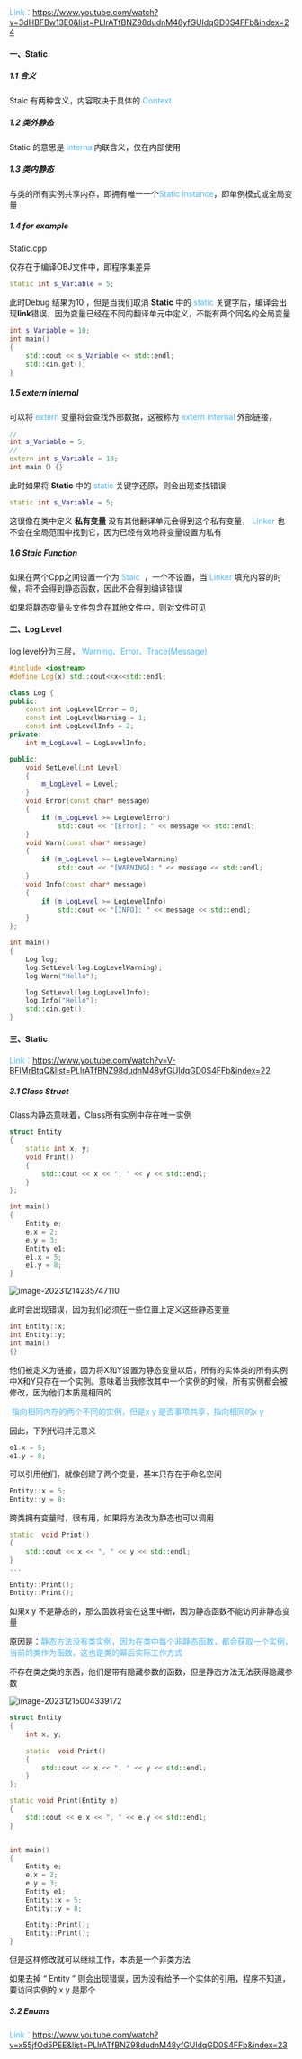 <font color=#4db8ff>Link：</font>https://www.youtube.com/watch?v=3dHBFBw13E0&list=PLlrATfBNZ98dudnM48yfGUldqGD0S4FFb&index=24

#### 一、Static 

##### 1.1 含义

Staic 有两种含义，内容取决于具体的<font color=#4db8ff> Context </font>

##### 1.2 类外静态

Static 的意思是<font color=#4db8ff> internal</font>内联含义，仅在内部使用

##### 1.3 类内静态

与类的所有实例共享内存，即拥有唯一一个<font color=#4db8ff>Static instance</font>，即单例模式或全局变量

##### 1.4 for example

Static.cpp 

仅存在于编译OBJ文件中，即程序集差异

```c++
static int s_Variable = 5;
```

此时Debug 结果为10 ，但是当我们取消 **Static** 中的 <font color=#4db8ff>static</font> 关键字后，编译会出现**link**错误，因为变量已经在不同的翻译单元中定义，不能有两个同名的全局变量

```c++
int s_Variable = 10;
int main()
{
	std::cout << s_Variable << std::endl;
	std::cin.get();
}
```

##### 1.5 extern internal

可以将<font color=#4db8ff> extern </font>变量将会查找外部数据，这被称为 <font color=#4db8ff>extern internal</font> 外部链接，

```c++
//
int s_Variable = 5;
//
extern int s_Variable = 10;
int main（）{}
```

此时如果将 **Static** 中的 <font color=#4db8ff>static</font> 关键字还原，则会出现查找错误

```c++
static int s_Variable = 5;
```

这很像在类中定义 **私有变量** 没有其他翻译单元会得到这个私有变量，<font color=#4db8ff> Linker </font>也不会在全局范围中找到它，因为已经有效地将变量设置为私有

##### 1.6 Staic Function

如果在两个Cpp之间设置一个为<font color=#4db8ff> Staic </font> ，一个不设置，当<font color=#4db8ff> Linker </font>填充内容的时候，将不会得到静态函数，因此不会得到编译错误

如果将静态变量头文件包含在其他文件中，则对文件可见

#### 二、Log Level

log level分为三层，<font color=#4db8ff> Warning、Error、Trace(Message) </font>



```c++
#include <iostream>
#define Log(x) std::cout<<x<<std::endl;

class Log {
public:
	const int LogLevelError = 0;
	const int LogLevelWarning = 1;
	const int LogLevelInfo = 2;
private:
	int m_LogLevel = LogLevelInfo;

public:
	void SetLevel(int Level)
	{
		m_LogLevel = Level;
	}
	void Error(const char* message)
	{
		if (m_LogLevel >= LogLevelError)
			std::cout << "[Error]: " << message << std::endl;
	}
	void Warn(const char* message)
	{
		if (m_LogLevel >= LogLevelWarning)
			std::cout << "[WARNING]: " << message << std::endl;
	}
	void Info(const char* message)
	{
		if (m_LogLevel >= LogLevelInfo)
			std::cout << "[INFO]: " << message << std::endl;
	}
};

int main()
{
	Log log;
	log.SetLevel(log.LogLevelWarning);
	log.Warn("Hello");

	log.SetLevel(log.LogLevelInfo);
	log.Info("Hello");
	std::cin.get();
}

```

#### 三、Static

<font color=#4db8ff>Link：</font>https://www.youtube.com/watch?v=V-BFlMrBtqQ&list=PLlrATfBNZ98dudnM48yfGUldqGD0S4FFb&index=22

##### 3.1 Class Struct

Class内静态意味着，Class所有实例中存在唯一实例

```c++
struct Entity
{
	static int x, y;
    void Print()
	{
		std::cout << x << ", " << y << std::endl;
	}
};

int main()
{
	Entity e;
	e.x = 2;
	e.y = 3;
	Entity e1;
    e1.x = 5;
	e1.y = 8;
}
```

![image-20231214235747110](./assets/image-20231214235747110.png)

此时会出现错误，因为我们必须在一些位置上定义这些静态变量

```c++
int Entity::x;
int Entity::y;
int main()
{}
```

他们被定义为链接，因为将X和Y设置为静态变量以后，所有的实体类的所有实例中X和Y只存在一个实例。意味着当我修改其中一个实例的时候，所有实例都会被修改，因为他们本质是相同的

<font color=#4db8ff> 指向相同内存的两个不同的实例，但是x y 是否事项共享，指向相同的x y </font>

因此，下列代码并无意义

```c++
e1.x = 5;
e1.y = 8;
```

可以引用他们，就像创建了两个变量，基本只存在于命名空间

```c++
Entity::x = 5;
Entity::y = 8;
```

跨类拥有变量时，很有用，如果将方法改为静态也可以调用

```c++
static  void Print()
{
    std::cout << x << ", " << y << std::endl;
}
...

Entity::Print();
Entity::Print();
```

如果x y 不是静态的，那么函数将会在这里中断，因为静态函数不能访问非静态变量

原因是：<font color=#4db8ff>静态方法没有类实例，因为在类中每个非静态函数，都会获取一个实例，当前的类作为函数，这也是类的幕后实际工作方式</font>

不存在类之类的东西，他们是带有隐藏参数的函数，但是静态方法无法获得隐藏参数

![image-20231215004339172](./assets/image-20231215004339172.png)

```c++
struct Entity
{
	int x, y;
		
	static  void Print()
	{
		std::cout << x << ", " << y << std::endl;
	}
};

static void Print(Entity e)
{
	std::cout << e.x << ", " << e.y << std::endl;
}


int main()
{
	Entity e;
	e.x = 2;
	e.y = 3;
	Entity e1;
	Entity::x = 5;
	Entity::y = 8;

	Entity::Print();
	Entity::Print();
}
```

但是这样修改就可以继续工作，本质是一个非类方法

如果去掉 “ Entity ” 则会出现错误，因为没有给予一个实体的引用，程序不知道，要访问实例的 x y 是那个

##### 3.2 Enums

<font color=#4db8ff>Link：</font>https://www.youtube.com/watch?v=x55jfOd5PEE&list=PLlrATfBNZ98dudnM48yfGUldqGD0S4FFb&index=23
